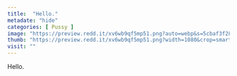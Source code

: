 ```yaml
---
title:  "Hello."
metadate: "hide"
categories: [ Pussy ]
image: "https://preview.redd.it/xv6wb9qf5mp51.png?auto=webp&s=5cbaf3f28d81a7880973ac8e285f5760614f328a"
thumb: "https://preview.redd.it/xv6wb9qf5mp51.png?width=1080&crop=smart&auto=webp&s=482eee774d40c5ed195a2bd9a3f09fec1a3e5c83"
visit: ""
---
```

Hello.
